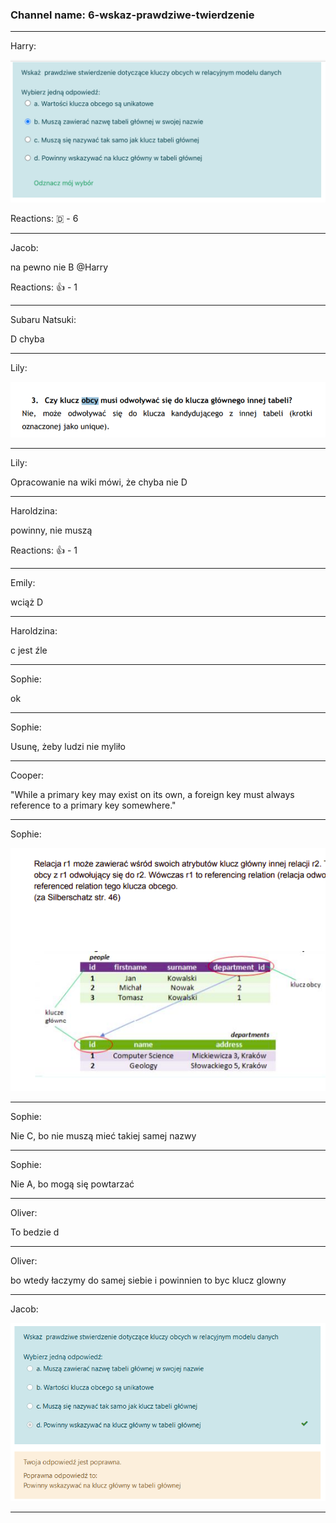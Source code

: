 ### Channel name: 6-wskaz-prawdziwe-twierdzenie
___

Harry: 





![Screenshot_2021-02-04_at_10.00.55.png](806811600623239169_Screenshot_2021-02-04_at_10.00.55.png?raw=true)

Reactions:  🇩 - 6 

___
Jacob: 

na pewno nie B @Harry

Reactions:  👍 - 1 

___
Subaru Natsuki: 

D chyba

___
Lily: 





![unknown.png](806813787096481802_unknown.png?raw=true)

___
Lily: 

Opracowanie na wiki mówi, że chyba nie D

___
Haroldzina: 

powinny, nie muszą

Reactions:  👍 - 1 

___
Emily: 

wciąż D

___
Haroldzina: 

c jest źle

___
Sophie: 

ok

___
Sophie: 

Usunę, żeby ludzi nie myliło

___
Cooper: 

"While a primary key may exist on its own, a foreign key must always reference to a primary key somewhere."

___
Sophie: 





![pbd.png](806815352742346793_pbd.png?raw=true)

___
Sophie: 

Nie C, bo nie muszą mieć takiej samej nazwy

___
Sophie: 

Nie A, bo mogą się powtarzać

___
Oliver: 

To bedzie d

___
Oliver: 

bo wtedy łaczymy do samej siebie i powinnien to byc klucz glowny

___
Jacob: 





![unknown.png](806817088604995604_unknown.png?raw=true)

___